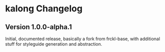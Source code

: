# kalong Changelog

## Version 1.0.0-alpha.1

Initial, documented release, basically a fork from frckl-base, with
additional stuff for styleguide generation and abstraction.
